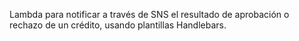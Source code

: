 Lambda para notificar a través de SNS el resultado de aprobación o rechazo de un crédito, usando plantillas Handlebars.